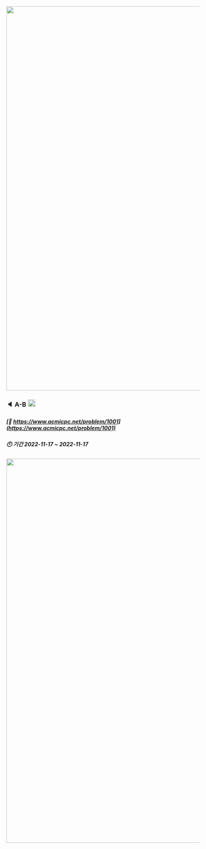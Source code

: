 <div><img src="https://user-images.githubusercontent.com/116149736/200574871-cf4ba89d-73f1-461e-adb7-7dd300720fff.jpg" width="1000"/>

### :speaker: A-B <img src="https://static.solved.ac/tier_small/1.svg" height="19"/>
  
##### [:link: https://www.acmicpc.net/problem/1001](https://www.acmicpc.net/problem/1001)
##### :clock10: 기간 2022-11-17 ~ 2022-11-17
  
<div><img src="https://user-images.githubusercontent.com/116149736/200578139-c971c35c-12fb-4f41-a730-db93e0301797.jpg" width="1000"/>